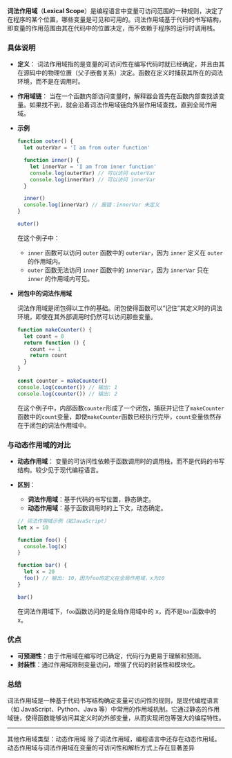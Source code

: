 **词法作用域**（**Lexical Scope**）是编程语言中变量可访问范围的一种规则，决定了在程序的某个位置，哪些变量是可见和可用的。词法作用域基于代码的书写结构，即变量的作用范围由其在代码中的位置决定，而不依赖于程序的运行时调用栈。

### **具体说明**

- **定义**：
  词法作用域指的是变量的可访问性在编写代码时就已经确定，并且由其在源码中的物理位置（父子嵌套关系）决定。函数在定义时捕获其所在的词法环境，而不是在调用时。

- **作用域链**：
  当在一个函数内部访问变量时，解释器会首先在函数内部查找该变量。如果找不到，就会沿着词法作用域链向外层作用域查找，直到全局作用域。

- **示例**

  ```javascript
  function outer() {
    let outerVar = 'I am from outer function'

    function inner() {
      let innerVar = 'I am from inner function'
      console.log(outerVar) // 可以访问 outerVar
      console.log(innerVar) // 可以访问 innerVar
    }

    inner()
    console.log(innerVar) // 报错：innerVar 未定义
  }

  outer()
  ```

  在这个例子中：

  - `inner` 函数可以访问 `outer` 函数中的 `outerVar`，因为 `inner` 定义在 `outer` 的作用域内。
  - `outer` 函数无法访问 `inner` 函数中的 `innerVar`，因为 `innerVar` 只在 `inner` 的作用域内可见。

- **闭包中的词法作用域**

  词法作用域是闭包得以工作的基础。闭包使得函数可以“记住”其定义时的词法环境，即使在其外部调用时仍然可以访问那些变量。

  ```javascript
  function makeCounter() {
    let count = 0
    return function () {
      count += 1
      return count
    }
  }

  const counter = makeCounter()
  console.log(counter()) // 输出: 1
  console.log(counter()) // 输出: 2
  ```

  在这个例子中，内部函数`counter`形成了一个闭包，捕获并记住了`makeCounter`函数中的`count`变量，即使`makeCounter`函数已经执行完毕，`count`变量依然存在于闭包的词法作用域中。

### **与动态作用域的对比**

- **动态作用域**：
  变量的可访问性依赖于函数调用时的调用栈，而不是代码的书写结构。较少见于现代编程语言。

- **区别**：

  - **词法作用域**：基于代码的书写位置，静态确定。
  - **动态作用域**：基于函数调用时的上下文，动态确定。

  ```javascript
  // 词法作用域示例（如JavaScript）
  let x = 10

  function foo() {
    console.log(x)
  }

  function bar() {
    let x = 20
    foo() // 输出: 10，因为foo的定义在全局作用域，x为10
  }

  bar()
  ```

  在词法作用域下，`foo`函数访问的是全局作用域中的 x，而不是`bar`函数中的 x。

### **优点**

- **可预测性**：由于作用域在编写时已确定，代码行为更易于理解和预测。
- **封装性**：通过作用域限制变量访问，增强了代码的封装性和模块化。

### **总结**

词法作用域是一种基于代码书写结构确定变量可访问性的规则，是现代编程语言（如 JavaScript、Python、Java 等）中常用的作用域机制。它通过静态的作用域链，使得函数能够访问其定义时的外部变量，从而实现闭包等强大的编程特性。

---

其他作用域类型：动态作用域
除了词法作用域，编程语言中还存在动态作用域。动态作用域与词法作用域在变量的可访问性和解析方式上存在显著差异
